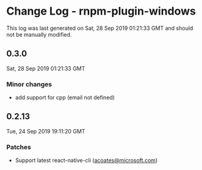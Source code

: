 # Change Log - rnpm-plugin-windows

This log was last generated on Sat, 28 Sep 2019 01:21:33 GMT and should not be manually modified.

## 0.3.0
Sat, 28 Sep 2019 01:21:33 GMT

### Minor changes

- add support for cpp (email not defined)
## 0.2.13
Tue, 24 Sep 2019 19:11:20 GMT

### Patches

- Support latest react-native-cli (acoates@microsoft.com)